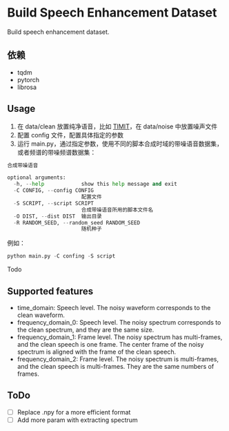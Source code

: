 # Build Speech Enhancement Dataset

Build speech enhancement dataset.

## 依赖

- tqdm
- pytorch
- librosa

## Usage

1. 在 data/clean 放置纯净语音，比如 [TIMIT](https://catalog.ldc.upenn.edu/LDC93S1)，在 data/noise 中放置噪声文件
2. 配置 config 文件，配置具体指定的参数
3. 运行 main.py，通过指定参数，使用不同的脚本合成时域的带噪语音数据集，或者频谱的带噪频谱数据集：

```python
合成带噪语音

optional arguments:
  -h, --help            show this help message and exit
  -C CONFIG, --config CONFIG
                        配置文件
  -S SCRIPT, --script SCRIPT
                        合成带噪语音所用的脚本文件名
  -O DIST, --dist DIST  输出目录
  -R RANDOM_SEED, --random_seed RANDOM_SEED
                        随机种子
```

例如：

```python
python main.py -C confing -S script
```

Todo

## Supported features

- time_domain: Speech level. The noisy waveform corresponds to the clean waveform.
- frequency_domain_0: Speech level. The noisy spectrum corresponds to the clean spectrum, and they are the same size.
- frequency_domain_1: Frame level. The noisy spectrum has multi-frames, and the clean speech is one frame. The center frame of the noisy spectrum is aligned with the frame of the clean speech.
- frequency_domain_2: Frame level. The noisy spectrum is multi-frames, and the clean speech is multi-frames. They are the same numbers of frames.


## ToDo

- [ ] Replace .npy for a more efficient format
- [ ] Add more param with extracting spectrum

